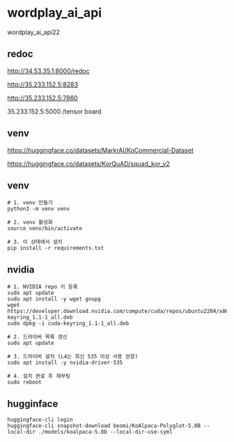 # wordplay_ai_api
wordplay_ai_api22

## redoc
http://34.53.35.1:8000/redoc

http://35.233.152.5:8283

http://35.233.152.5:7860

35.233.152.5:5000 /tensor board

## venv
https://huggingface.co/datasets/MarkrAI/KoCommercial-Dataset

https://huggingface.co/datasets/KorQuAD/squad_kor_v2

## venv

```
# 1. venv 만들기
python3 -m venv venv

# 2. venv 활성화
source venv/bin/activate

# 3. 이 상태에서 설치
pip install -r requirements.txt

```


## nvidia 

```
# 1. NVIDIA repo 키 등록
sudo apt update
sudo apt install -y wget gnupg
wget https://developer.download.nvidia.com/compute/cuda/repos/ubuntu2204/x86_64/cuda-keyring_1.1-1_all.deb
sudo dpkg -i cuda-keyring_1.1-1_all.deb

# 2. 드라이버 목록 갱신
sudo apt update

# 3. 드라이버 설치 (L4는 최신 535 이상 사용 권장)
sudo apt install -y nvidia-driver-535

# 4. 설치 완료 후 재부팅
sudo reboot

```

## hugginface
```
huggingface-cli login
huggingface-cli snapshot-download beomi/KoAlpaca-Polyglot-5.8B --local-dir ./models/koalpaca-5.8b --local-dir-use-syml

```